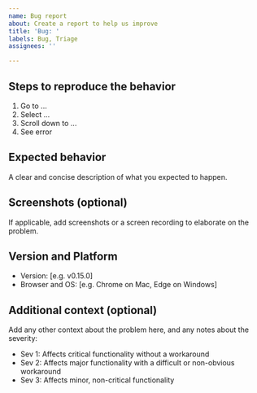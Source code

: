 ```yaml
---
name: Bug report
about: Create a report to help us improve
title: 'Bug: '
labels: Bug, Triage
assignees: ''

---
```


## Steps to reproduce the behavior

1. Go to ...
2. Select  ...
3. Scroll down to ...
4. See error

## Expected behavior

A clear and concise description of what you expected to happen.

## Screenshots (optional)

If applicable, add screenshots or a screen recording to elaborate on the problem.

## Version and Platform

 - Version: [e.g. v0.15.0]
 - Browser and OS: [e.g. Chrome on Mac, Edge on Windows]

## Additional context (optional)

Add any other context about the problem here, and any notes about the severity:
* Sev 1: Affects critical functionality without a workaround
* Sev 2: Affects major functionality with a difficult or non-obvious workaround
* Sev 3: Affects minor, non-critical functionality
